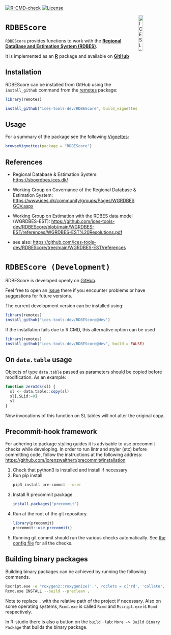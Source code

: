
[![R-CMD-check](https://github.com/ices-tools-dev/RDBEScore/actions/workflows/R-CMD-check.yaml/badge.svg)](https://github.com/ices-tools-dev/RDBEScore/actions/workflows/R-CMD-check.yaml)
[![License](https://img.shields.io/badge/license-GPL%20(%3E%3D%202)-blue.svg)](https://www.gnu.org/licenses/gpl-3.0.en.html)
<!--
[![codecov](https://codecov.io/gh/ices-tools-prod/RDBEScore/branch/master/graph/badge.svg)](https://codecov.io/gh/ices-tools-prod/RDBEScore)
[![GitHub release](https://img.shields.io/github/release/ices-tools-prod/RDBEScore.svg?maxAge=2592001)]()
[![CRAN Status](http://www.r-pkg.org/badges/version/RDBEScore)](https://cran.r-project.org/package=RDBEScore)
[![CRAN Monthly](http://cranlogs.r-pkg.org/badges/RDBEScore)](https://cran.r-project.org/package=RDBEScore)
[![CRAN Total](http://cranlogs.r-pkg.org/badges/grand-total/RDBEScore)](https://cran.r-project.org/package=RDBEScore)
-->

[<img align="right" alt="ICES Logo" width="17%" height="17%" src="http://ices.dk/_layouts/15/1033/images/icesimg/iceslogo.png">](http://ices.dk)

`RDBEScore`
=========

`RDBEScore` provides functions to work with the [**Regional DataBase and Estimation System (RDBES)**](https://sboxrdbes.ices.dk/#/).

It is implemented as an [**R**](https://www.r-project.org) package and
available on <!-- [CRAN](https://cran.r-project.org/package=RDBEScore) --> 
[**GitHub**](https://github.com/ices-tools-dev/RDBEScore)

Installation
------------

<!--
RDBEScore can be installed from CRAN using the `install.packages` command:

```R
install.packages("RDBEScore")

```
-->

RDBEScore can be installed from GitHub using the `install_github`
command from the [remotes](https://remotes.r-lib.org/) package:

```R
library(remotes)

install_github("ices-tools-dev/RDBEScore", build_vignettes = TRUE)
```


Usage
-----

For a summary of the package see the following [Vignettes]():

```R
browseVignettes(package = "RDBEScore")
```

References
----------

* Regional Database & Estimation System:
https://sboxrdbes.ices.dk/

* Working Group on Governance of the Regional Database & Estimation System:
https://www.ices.dk/community/groups/Pages/WGRDBESGOV.aspx

* Working Group on Estimation with the RDBES data model (WGRDBES-EST):
https://github.com/ices-tools-dev/RDBEScore/blob/main/WGRDBES-EST/references/WGRDBES-EST%20Resolutions.pdf

* see also: https://github.com/ices-tools-dev/RDBEScore/tree/main/WGRDBES-EST/references

`RDBEScore (Development)`
=========

RDBEScore is developed openly on
[GitHub](https://github.com/ices-tools-dev/RDBEScore).

Feel free to open an
[issue](https://github.com/ices-tools-dev/RDBEScore/issues) there if you
encounter problems or have suggestions for future versions.

The current development version can be installed using:

```R
library(remotes)
install_github("ices-tools-dev/RDBEScore@dev")
```
If the installation fails due to R CMD, this alternative option can be used

```R
library(remotes)
install_github("ices-tools-dev/RDBEScore@dev", build = FALSE)
```
## On `data.table` usage

Objects of type `data.table` passed as parameters should be copied before modification. As an example:
```r
function zeroIds(sl) {
  sl <- data.table::copy(sl)
  sl[,SLid:=0]
  sl
}
```
Now invocations of this function on SL tables will not alter the original copy.

## Precommit-hook framework

For adhering to package styling guides it is advisable to use precommit checks while developing.
In order to run lintr and styler (etc) before committing code, follow the instructions at the following address: https://github.com/lorenzwalthert/precommit#installation

1. Check that python3 is installed and install if necessary
2. Run pip install
   ```bash
   pip3 install pre-commit --user
   ```
3. Install R precommit package
   ```r
   install.packages("precommit")
   ```
4. Run at the root of the git repository.
   ```r
   library(precommit)
   precommit::use_precommit()
   ```
5. Running git commit should run the various checks automatically. See [the config file](.pre-commit-config.yaml) for all the checks.

## Building binary packages

Building binary packages can be achieved by running the following commands.
```bash
Rscript.exe -e "roxygen2::roxygenize('.', roclets = c('rd', 'collate', 'namespace'))"
Rcmd.exe INSTALL --build --preclean .
```
Note to replace `.` with the relative path of the project if necessary. Also on some operating systems, `Rcmd.exe` is called `Rcmd` and `Rscript.exe` is `Rcmd` respectively.

In R-studio there is also a button on the `build` - tab: `More -> Build Binary Package` that builds the binary package.
